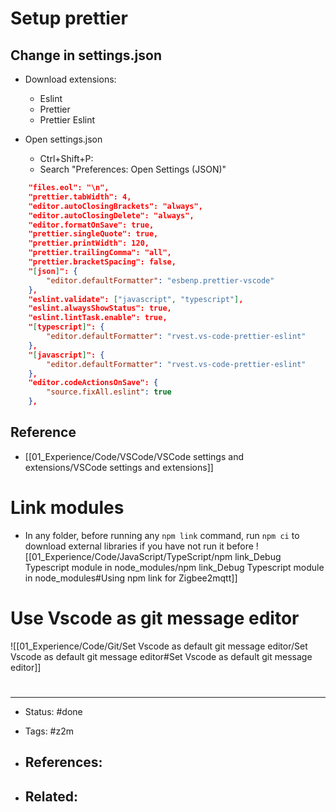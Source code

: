 # Setup prettier
## Change in settings.json
- Download extensions:
	- Eslint
	- Prettier
	- Prettier Eslint

- Open settings.json
	- Ctrl+Shift+P:
	- Search "Preferences: Open Settings (JSON)"

```json
    "files.eol": "\n",
    "prettier.tabWidth": 4,
    "editor.autoClosingBrackets": "always",
    "editor.autoClosingDelete": "always",
    "editor.formatOnSave": true,
    "prettier.singleQuote": true,
    "prettier.printWidth": 120,
    "prettier.trailingComma": "all",
    "prettier.bracketSpacing": false,
    "[json]": {
        "editor.defaultFormatter": "esbenp.prettier-vscode"
    },
    "eslint.validate": ["javascript", "typescript"],
    "eslint.alwaysShowStatus": true,
    "eslint.lintTask.enable": true,
    "[typescript]": {
        "editor.defaultFormatter": "rvest.vs-code-prettier-eslint"
    },
    "[javascript]": {
        "editor.defaultFormatter": "rvest.vs-code-prettier-eslint"
    },
    "editor.codeActionsOnSave": {
        "source.fixAll.eslint": true
    },
```

## Reference
- [[01_Experience/Code/VSCode/VSCode settings and extensions/VSCode settings and extensions]]

# Link modules
- In any folder, before running any `npm link` command, run `npm ci` to download external libraries if you have not run it before
![[01_Experience/Code/JavaScript/TypeScript/npm link_Debug Typescript module in node_modules/npm link_Debug Typescript module in node_modules#Using npm link for Zigbee2mqtt]]

# Use Vscode as git message editor
![[01_Experience/Code/Git/Set Vscode as default git message editor/Set Vscode as default git message editor#Set Vscode as default git message editor]]





# 

---
- Status: #done

- Tags: #z2m

- References:
	- 

- Related:
	- 
